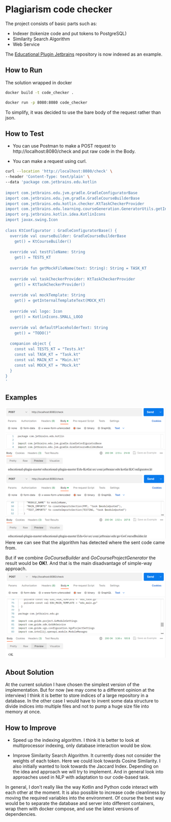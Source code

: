 # Plagiarism code checker

The project consists of basic parts such as:

- Indexer (tokenize code and put tokens to PostgreSQL)
- Similarity Search Algorithm
- Web Service

The [Educational Plugin Jetbrains](https://github.com/JetBrains/educational-plugin) repository is now indexed as an
example.

## How to Run

The solution wrapped in docker

```sh
docker build -t code_checker .
```

```sh
docker run -p 8080:8080 code_checker
```

To simplify, it was decided to use the bare body of the request rather than json.

## How to Test

- You can use Postman to make a POST request to http://localhost:8080/check and put raw code in the Body.


- You can make a request using curl.

```sh
curl --location 'http://localhost:8080/check' \
--header 'Content-Type: text/plain' \
--data 'package com.jetbrains.edu.kotlin

import com.jetbrains.edu.jvm.gradle.GradleConfiguratorBase
import com.jetbrains.edu.jvm.gradle.GradleCourseBuilderBase
import com.jetbrains.edu.kotlin.checker.KtTaskCheckerProvider
import com.jetbrains.edu.learning.courseGeneration.GeneratorUtils.getInternalTemplateText
import org.jetbrains.kotlin.idea.KotlinIcons
import javax.swing.Icon

class KtConfigurator : GradleConfiguratorBase() {
  override val courseBuilder: GradleCourseBuilderBase
    get() = KtCourseBuilder()

  override val testFileName: String
    get() = TESTS_KT

  override fun getMockFileName(text: String): String = TASK_KT

  override val taskCheckerProvider: KtTaskCheckerProvider
    get() = KtTaskCheckerProvider()

  override val mockTemplate: String
    get() = getInternalTemplateText(MOCK_KT)

  override val logo: Icon
    get() = KotlinIcons.SMALL_LOGO

  override val defaultPlaceholderText: String
    get() = "TODO()"

  companion object {
    const val TESTS_KT = "Tests.kt"
    const val TASK_KT = "Task.kt"
    const val MAIN_KT = "Main.kt"
    const val MOCK_KT = "Mock.kt"
  }
}
'
```

## Examples

![img.png](img/ktConfigurator.png)
![img.png](img/goCourseBuilder.png)
Here we can see that the algorithm has detected where the sent code came from.

But if we combine _GoCourseBuilder_ and _GoCourseProjectGenerator_ the result would be **OK!**. And that is the main
disadvantage of simple-way approach.
![img.png](img/combination.png)

## About Solution

At the current solution I have chosen the simplest version of the implementation. But for now (we may come to a
different opinion at the interview) I think it is better to store indices of a large repository in a database.
In the other case I would have to invent some data structure to divide indices into multiple files and not to pump a
huge size file into memory at once.

## How to Improve

- Speed up the indexing algorithm. I think it is better to look at multiprocessor indexing, only database interaction
  would be slow.


- Improve Similarity Search Algorithm. It currently does not consider the weights of each token. Here we could look
  towards Cosine
  Similarity. I also initially wanted to look towards the Jaccard Index. Depending on the idea and approach we will try
  to implement. And in general look into approaches used in NLP with adaptation to our code-based task.

In general, I don't really like the way Kotlin and Python code interact with each other at the moment. It is also
possible to increase code cleanliness by moving the required variables into the environment. Of course the best way
would be to separate the database and server into different containers, wrap them with docker compose, and use the latest
versions of dependencies.  